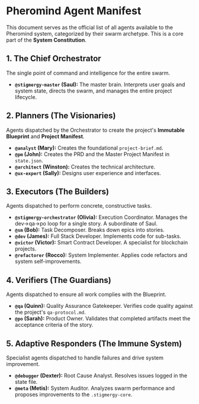 # Pheromind Agent Manifest

This document serves as the official list of all agents available to the Pheromind system, categorized by their swarm archetype. This is a core part of the **System Constitution**.

## 1. The Chief Orchestrator
The single point of command and intelligence for the entire swarm.

- **`@stigmergy-master` (Saul):** The master brain. Interprets user goals and system state, directs the swarm, and manages the entire project lifecycle.

## 2. Planners (The Visionaries)
Agents dispatched by the Orchestrator to create the project's **Immutable Blueprint** and **Project Manifest**.

- **`@analyst` (Mary):** Creates the foundational `project-brief.md`.
- **`@pm` (John):** Creates the PRD and the Master Project Manifest in `state.json`.
- **`@architect` (Winston):** Creates the technical architecture.
- **`@ux-expert` (Sally):** Designs user experience and interfaces.

## 3. Executors (The Builders)
Agents dispatched to perform concrete, constructive tasks.

- **`@stigmergy-orchestrator` (Olivia):** Execution Coordinator. Manages the dev->qa->po loop for a single story. A subordinate of Saul.
- **`@sm` (Bob):** Task Decomposer. Breaks down epics into stories.
- **`@dev` (James):** Full Stack Developer. Implements code for sub-tasks.
- **`@victor` (Victor):** Smart Contract Developer. A specialist for blockchain projects.
- **`@refactorer` (Rocco):** System Implementer. Applies code refactors and system self-improvements.

## 4. Verifiers (The Guardians)
Agents dispatched to ensure all work complies with the Blueprint.

- **`@qa` (Quinn):** Quality Assurance Gatekeeper. Verifies code quality against the project's `qa-protocol.md`.
- **`@po` (Sarah):** Product Owner. Validates that completed artifacts meet the acceptance criteria of the story.

## 5. Adaptive Responders (The Immune System)
Specialist agents dispatched to handle failures and drive system improvement.

- **`@debugger` (Dexter):** Root Cause Analyst. Resolves issues logged in the state file.
- **`@meta` (Metis):** System Auditor. Analyzes swarm performance and proposes improvements to the `.stigmergy-core`.
